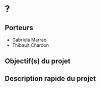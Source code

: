# ?

## Porteurs

- Gabriela Marrao
- Thibault Chardon

## Objectif(s) du projet



## Description rapide du projet



